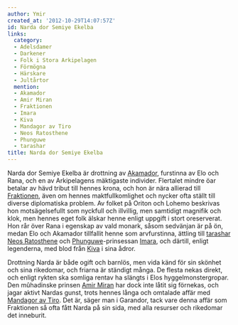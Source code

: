 ```yaml
---
author: Ymir
created_at: '2012-10-29T14:07:57Z'
id: Narda dor Semiye Ekelba
links:
  category:
  - Adelsdamer
  - Darkener
  - Folk i Stora Arkipelagen
  - Förmögna
  - Härskare
  - Jultårtor
  mention:
  - Akamador
  - Amir Miran
  - Fraktionen
  - Imara
  - Kiva
  - Mandagor av Tiro
  - Neos Ratosthene
  - Phunguwe
  - tarashar
title: Narda dor Semiye Ekelba
---
```


Narda dor Semiye Ekelba är drottning av [Akamador], furstinna av Elo och Rana, och en av
Arkipelagens mäktigaste individer. Flertalet mindre öar betalar av hävd tribut till hennes krona,
och hon är nära allierad till [Fraktionen], även om hennes maktfullkomlighet och nycker ofta ställt
till diverse diplomatiska problem. Av folket på Oriton och Lohemo beskrivas hon motsägelsefullt som
nyckfull och illvillig, men samtidigt magnifik och klok, men hennes eget folk älskar henne enligt
uppgift i stort oreserverat. Hon rår över Rana i egenskap av vald monark, såsom sedvänjan är på ön,
medan Elo och Akamador tillfallit henne som arvfurstinna, ättling till [tarashar][] [Neos
Ratosthene] och [Phunguwe]-prinsessan [Imara], och därtill, enligt legenderna, med blod från [Kiva]
i sina ådror.

Drottning Narda är både ogift och barnlös, men vida känd för sin skönhet och sina rikedomar, och
friarna är ständigt många. De flesta nekas direkt, och enligt rykten ska somliga rentav ha slängts i
Elos hyggelmonstergropar. Den mûhadinske prinsen [Amir Miran] har dock inte låtit sig förnekas, och
jagar aktivt Nardas gunst, trots hennes långa och omtalade affär med [Mandagor av Tiro]. Det är,
säger man i Garandor, tack vare denna affär som Fraktionen så ofta fått Narda på sin sida, med alla
resurser och rikedomar det inneburit.

  [Akamador]: Akamador
  [Fraktionen]: Fraktionen
  [tarashar]: tarashar
  [Neos Ratosthene]: Neos_Ratosthene
  [Phunguwe]: Phunguwe
  [Imara]: Imara
  [Kiva]: Kiva
  [Amir Miran]: Amir_Miran
  [Mandagor av Tiro]: Mandagor_av_Tiro